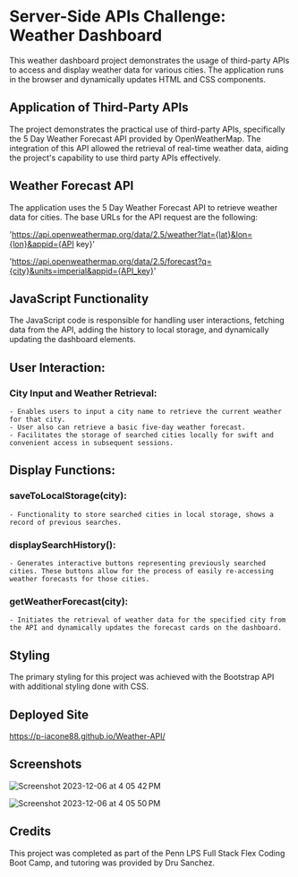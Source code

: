 # Server-Side APIs Challenge: Weather Dashboard

This weather dashboard project demonstrates the usage of third-party APIs to access and display weather data for various cities. The application runs in the browser and dynamically updates HTML and CSS components.


## Application of Third-Party APIs

The project demonstrates the practical use of third-party APIs, specifically the 5 Day Weather Forecast API provided by OpenWeatherMap. The integration of this API allowed the retrieval of real-time weather data, aiding the project's capability to use third party APIs effectively.

## Weather Forecast API

The application uses the 5 Day Weather Forecast API to retrieve weather data for cities. The base URLs for the API request are the following:

'https://api.openweathermap.org/data/2.5/weather?lat={lat}&lon={lon}&appid={API key}'

'https://api.openweathermap.org/data/2.5/forecast?q={city}&units=imperial&appid={API_key}'

## JavaScript Functionality

The JavaScript code is responsible for handling user interactions, fetching data from the API, adding the history to local storage, and dynamically updating the dashboard elements.

## User Interaction:

### City Input and Weather Retrieval:
    - Enables users to input a city name to retrieve the current weather for that city.
    - User also can retrieve a basic five-day weather forecast.
    - Facilitates the storage of searched cities locally for swift and convenient access in subsequent sessions.

## Display Functions:

### saveToLocalStorage(city):
    - Functionality to store searched cities in local storage, shows a record of previous searches.

### displaySearchHistory():
    - Generates interactive buttons representing previously searched cities. These buttons allow for the process of easily re-accessing weather forecasts for those cities.

### getWeatherForecast(city):
    - Initiates the retrieval of weather data for the specified city from the API and dynamically updates the forecast cards on the dashboard.


## Styling

The primary styling for this project was achieved with the Bootstrap API with additional styling done with CSS.

## Deployed Site

https://p-iacone88.github.io/Weather-API/

## Screenshots

![Screenshot 2023-12-06 at 4 05 42 PM](https://github.com/p-iacone88/Weather-API/assets/50248763/b9ce4c75-7614-4d4a-a928-c12930ae7057)

![Screenshot 2023-12-06 at 4 05 50 PM](https://github.com/p-iacone88/Weather-API/assets/50248763/f7e57794-6b43-4f07-8fe6-38967b17b2ff)




## Credits
This project was completed as part of the Penn LPS Full Stack Flex Coding Boot Camp, and tutoring was provided by Dru Sanchez.
